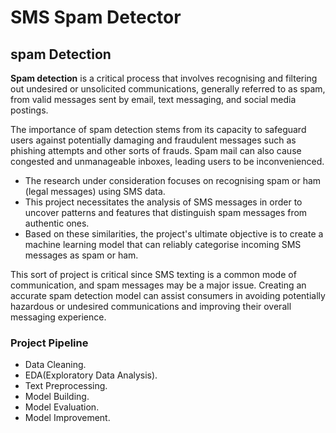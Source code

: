 # SMS Spam Detector<br>
## spam Detection<br>
**Spam detection** is a critical process that involves recognising and filtering out undesired or unsolicited communications, generally referred to as spam, from valid messages sent by email, text messaging, and social media postings.<br>

The importance of spam detection stems from its capacity to safeguard users against potentially damaging and fraudulent messages such as phishing attempts and other sorts of frauds. Spam mail can also cause congested and unmanageable inboxes, leading users to be inconvenienced.

+ The research under consideration focuses on recognising spam or ham (legal messages) using SMS data. <br>
+ This project necessitates the analysis of SMS messages in order to uncover patterns and features that distinguish spam messages from authentic ones. <br>
+ Based on these similarities, the project's ultimate objective is to create a machine learning model that can reliably categorise incoming SMS messages as spam or ham.<br>

This sort of project is critical since SMS texting is a common mode of communication, and spam messages may be a major issue. Creating an accurate spam detection model can assist consumers in avoiding potentially hazardous or undesired communications and improving their overall messaging experience.<br>

### Project Pipeline<br>
+ Data Cleaning.<br>
+ EDA(Exploratory Data Analysis).<br>
+ Text Preprocessing.<br>
+ Model Building.<br>
+ Model Evaluation.<br>
+ Model Improvement.<br>